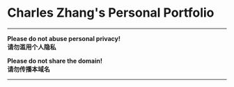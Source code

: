 # Charles Zhang's Personal Portfolio
***
**Please do not abuse personal privacy!**  
**请勿滥用个人隐私**  
  
**Please do not share the domain!**  
**请勿传播本域名**
***


